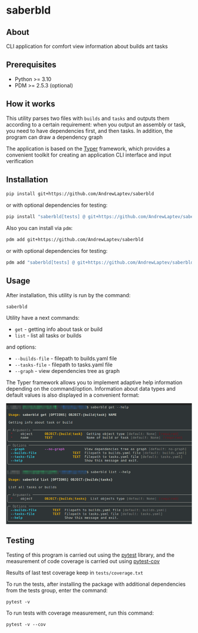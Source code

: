 # saberbld

## About

CLI application for comfort view information about builds ant tasks

## Prerequisites

* Python >= 3.10
* PDM >= 2.5.3 (optional)

## How it works

This utility parses two files with `builds` and `tasks` and outputs them according to a certain requirement: when you output an assembly or task, you need to have dependencies first, and then tasks. In addition, the program can draw a dependency graph

The application is based on the [Typer](https://typer.tiangolo.com) framework, which provides a convenient toolkit for creating an application CLI interface and input verification

## Installation

```bash
pip install git+https://github.com/AndrewLaptev/saberbld
```

or with optional dependencies for testing:

```bash
pip install "saberbld[tests] @ git+https://github.com/AndrewLaptev/saberbld"
```

Also you can install via `pdm`:

```bash
pdm add git+https://github.com/AndrewLaptev/saberbld
```

or with optional dependencies for testing:

```bash
pdm add "saberbld[tests] @ git+https://github.com/AndrewLaptev/saberbld"
```

## Usage

After installation, this utility is run by the command:
```
saberbld
```

Utility have a next commands:

 - `get` - getting info about task or build
 - `list` - list all tasks or builds

 and options:

  - `--builds-file` - filepath to builds.yaml file
  - `--tasks-file` - filepath to tasks.yaml file
  - `--graph` - view dependencies tree as graph

The Typer framework allows you to implement adaptive help information depending on the command/option. Information about data types and default values is also displayed in a convenient format:

![image](docs/images/1.png)


## Testing

Testing of this program is carried out using the [pytest](https://docs.pytest.org/en/7.3.x/) library, and the measurement of code coverage is carried out using [pytest-cov](https://pypi.org/project/pytest-cov/)

Results of last test coverage keep in `tests/coverage.txt`

To run the tests, after installing the package with additional dependencies from the tests group, enter the command:

```
pytest -v
```

To run tests with coverage measurement, run this command:

```
pytest -v --cov
```

